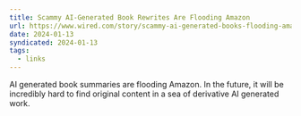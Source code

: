 ```yaml
---
title: Scammy AI-Generated Book Rewrites Are Flooding Amazon
url: https://www.wired.com/story/scammy-ai-generated-books-flooding-amazon/
date: 2024-01-13
syndicated: 2024-01-13
tags:
  - links
---
```


AI generated book summaries are flooding Amazon. In the future, it will be incredibly hard to find original content in a sea of derivative AI generated work.

